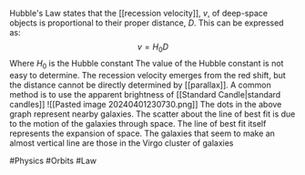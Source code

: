 Hubble's Law states that the [[recession velocity]], $v$, of deep-space objects is proportional to their proper distance, $D$. This can be expressed as:
$$
v=H_{0}D
$$
Where $H_{0}$ is the Hubble constant
The value of the Hubble constant is not easy to determine. The recession velocity emerges from the red shift, but the distance cannot be directly determined by [[parallax]]. A common method is to use the apparent brightness of [[Standard Candle|standard candles]]
![[Pasted image 20240401230730.png]]
The dots in the above graph represent nearby galaxies. The scatter about the line of best fit is due to the motion of the galaxies through space. The line of best fit itself represents the expansion of space. The galaxies that seem to make an almost vertical line are those in the Virgo cluster of galaxies

#Physics #Orbits #Law